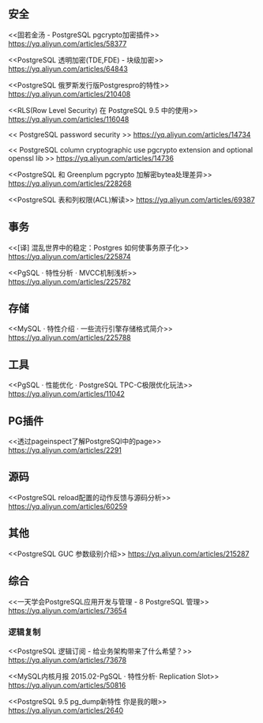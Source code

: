 

## 安全

<<固若金汤 - PostgreSQL pgcrypto加密插件>>
https://yq.aliyun.com/articles/58377

<<PostgreSQL 透明加密(TDE,FDE) - 块级加密>>
https://yq.aliyun.com/articles/64843

<<PostgreSQL 俄罗斯发行版Postgrespro的特性>>
https://yq.aliyun.com/articles/210408

<<RLS(Row Level Security) 在 PostgreSQL 9.5 中的使用>>
https://yq.aliyun.com/articles/116048

<< PostgreSQL password security >>
https://yq.aliyun.com/articles/14734
  
<< PostgreSQL column cryptographic use pgcrypto extension and optional openssl lib >>
https://yq.aliyun.com/articles/14736
  
<<PostgreSQL 和 Greenplum pgcrypto 加解密bytea处理差异>>
https://yq.aliyun.com/articles/228268

<<PostgreSQL 表和列权限(ACL)解读>>
https://yq.aliyun.com/articles/69387

## 事务

<<[译] 混乱世界中的稳定：Postgres 如何使事务原子化>>
https://yq.aliyun.com/articles/225874

<<PgSQL · 特性分析 · MVCC机制浅析>>
https://yq.aliyun.com/articles/225782

## 存储

<<MySQL · 特性介绍 · 一些流行引擎存储格式简介>>
https://yq.aliyun.com/articles/225788

## 工具

<<PgSQL · 性能优化 · PostgreSQL TPC-C极限优化玩法>>
https://yq.aliyun.com/articles/11042

## PG插件

<<透过pageinspect了解PostgreSQl中的page>>
https://yq.aliyun.com/articles/2291

## 源码

<<PostgreSQL reload配置的动作反馈与源码分析>>
https://yq.aliyun.com/articles/60259

## 其他

<<PostgreSQL GUC 参数级别介绍>>
https://yq.aliyun.com/articles/215287

## 综合

<<一天学会PostgreSQL应用开发与管理 - 8 PostgreSQL 管理>>
https://yq.aliyun.com/articles/73654

### 逻辑复制

<<PostgreSQL 逻辑订阅 - 给业务架构带来了什么希望？>>
https://yq.aliyun.com/articles/73678

<<MySQL内核月报 2015.02-PgSQL · 特性分析· Replication Slot>>
https://yq.aliyun.com/articles/50816

<<PostgreSQL 9.5 pg_dump新特性 你是我的眼>>
https://yq.aliyun.com/articles/2640


